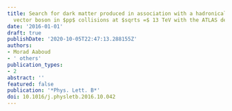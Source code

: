 ```yaml
---
title: Search for dark matter produced in association with a hadronically decaying
  vector boson in $pp$ collisions at $sqrts =$ 13 TeV with the ATLAS detector
date: '2016-01-01'
draft: true
publishDate: '2020-10-05T22:47:13.288155Z'
authors:
- Morad Aaboud
- ' others'
publication_types:
- 2
abstract: ''
featured: false
publication: '*Phys. Lett. B*'
doi: 10.1016/j.physletb.2016.10.042
---
```


